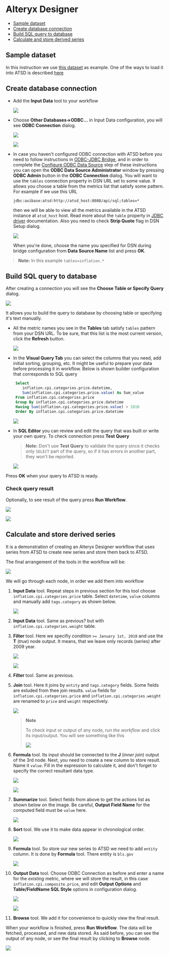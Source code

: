 # Alteryx Designer

- [Sample dataset](#sample-dataset)
- [Create database connection](#create-database-connection)
- [Build SQL query to database](#build-sql-query-to-database)
- [Calculate and store derived series](#calculate-and-store-derived-series)

## Sample dataset

In this instruction we use [this dataset](../spss/resources/commands.txt)
as example. One of the ways to load it into ATSD is described
[here](../spss/README.md#load-data)

## Create database connection

- Add the **Input Data** tool to your workflow

  ![](images/input_data.png)

- Choose **Other Databases→ODBC...** in Input Data configuration, you will see
  **ODBC Connection** dialog.

  ![](images/choose_odbc.png)

  ![](images/no_dsn.png)

- In case you haven't configured ODBC connection with ATSD before you need to
  follow instructions in [ODBC-JDBC Bridge](../odbc/README.md), and in order to
  complete the [Configure ODBC Data Source](../odbc/README.md#configure-odbc-data-source)
  step of these instructions you can open the **ODBC Data Source Administrator**
  window by pressing **ODBC Admin** button in the **ODBC Connection** dialog. You will
  want to use the `tables` connection property in DSN URL set to some
  value. It allows you choose a table from the metrics list that satisfy some pattern.
  For example if we use this URL
  ```text
  jdbc:axibase:atsd:http://atsd_host:8088/api/sql;tables=*
  ```
  then we will be able to view all the metrics available in the ATSD instance at
  `atsd_host` host.
  Read more about the `table` property in [JDBC driver](https://github.com/axibase/atsd-jdbc#jdbc-connection-properties-supported-by-driver) documentation.
  Also you need to check **Strip Quote** flag in DSN Setup dialog.

  ![](images/odbc_quotes.png)

  When you're done, choose the name you specified for DSN during bridge
  configuration from **Data Source Name** list and press **OK**.

> **Note:**
> In this example `tables=inflation.*`

## Build SQL query to database

After creating a connection you will see the **Choose Table or Specify Query** dialog.

![](images/choose_table.png)

It allows you to build the query to database by choosing table or specifying
it's text manually.

- All the metric names you see in the **Tables** tab satisfy `tables` pattern from
  your DSN URL. To be sure, that this list is the most current version, click
  the **Refresh** button.

  ![](images/metrics_list.png)

- In the **Visual Query Tab** you can select the columns that you need, add initial
  sorting, grouping, etc. It might be useful to prepare your
  data before processing it in workflow. Below is shown builder configuration
  that corresponds to SQL query

  ```sql
   Select
      inflation.cpi.categories.price.datetime,
      Sum(inflation.cpi.categories.price.value) As Sum_value
   From inflation.cpi.categories.price
   Group By inflation.cpi.categories.price.datetime
   Having Sum(inflation.cpi.categories.price.value) > 1010
   Order By inflation.cpi.categories.price.datetime
  ```

  ![](images/visual_builder.png)

- In **SQL Editor** you can review and edit the query that was built or write
  your own query. To check connection press **Test Query**

  > **Note:**
  > Don't use **Test Query** to validate the query since it checks only `SELECT` part
  > of the query, so if it has errors in another part, they won't be reported.

  ![](images/sql_editor.png)

Press **OK** when your query to ATSD is ready.

### Check query result

Optionally, to see result of the query press **Run Workflow**.

![](images/run_workflow.png)

![](images/results.png)

## Calculate and store derived series

It is a demonstration of creating an Alteryx Designer workflow that uses
series from ATSD to create new series and store them back to ATSD.

The final arrangement of the tools in the workflow will be:

![](images/workflow.png)

We will go through each node, in order we add them into workflow

1. **Input Data** tool.
   Repeat steps in previous section for this tool choose
   `inflation.cpi.categories.price` table. Select `datetime`,
   `value` columns and manually add `tags.category` as shown below.

   ![](images/select_columns.png)

2. **Input Data** tool. Same as previous? but with
   `inflation.cpi.categories.weight` table.

3. **Filter** tool. Here we specifiy condition `>= January 1st, 2010`
   and use the **T** (_true_) node output. It means, that we leave only
   records (series) after 2009 year.

   ![](images/filter.png)

   ![](images/true_output.png)

4. **Filter** tool. Same as previous.

5. **Join** tool. Here it joins by `entity` and `tags.category` fields.
   Some fields are exluded from thee join results. `value` fields for
   `inflation.cpi.categories.price` and `inflation.cpi.categories.weight`
   are renamed to `price` and `weight` respectively.

   ![](images/join.png)

   > **Note**
   >
   > To check input or output of any node, _run the workflow_ and click its
   > input/output. You will see something like this
   >
   > ![](images/join_output.png)

6. **Formula** tool. Its input should be connected to the **J** (_inner join_)
   output of the 3rd node. Next, you need to create a new column to store result.
   Name it `value`. Fill in the expression to calculate it, and don't
   forget to specify the correct resultant data type.

   ![](images/add_column.png)

   ![](images/formula.png)

7. **Summarize** tool. Select fields from above to get the actions list as shown
   below on the image. Be careful, **Output Field Name** for the computed field
   must be `value` here.

   ![](images/summarize.png)

8. **Sort** tool. We use it to make data appear in chronological order.

   ![](images/sort.png)

9. **Formula** tool. So store our new series to ATSD we need to add `entity`
   column. It is done by **Formula** tool. There entity is `bls.gov`

   ![](images/entity.png)

10. **Output Data** tool. Choose ODBC Connection as before and enter a name for
    the _existing_ metric, where we will store the result, in this case
    `inflation.cpi.composite.price`, and edit **Output Options** and
    **Table/FieldName SQL Style** options in configuration dialog.

    ![](images/metric_name.png)

    ![](images/output.png)

11. **Browse** tool. We add it for convenience to quickly view the final result.

When your workflow is finished, press **Run Workflow**.
The data will be fetched, processed, and new data stored. As said before, you can
see the output of any node, or see the final result by clicking to **Browse** node.

   ![](images/calc_results.png)
